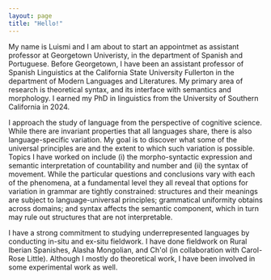 ```yaml
---
layout: page
title: "Hello!"
---
```


My name is Luismi and I am about to start an appointmet as assistant professor at Georgetown Univeristy, in the department of Spanish and Portuguese. Before Georgetown, I have been an assistant professor of Spanish Linguistics at the California State University Fullerton in the department of Modern Languages and Literatures. My primary area of research is theoretical syntax, and its interface with semantics and morphology. I earned my PhD in linguistics from the University of Southern California in 2024.

I approach the study of language from the perspective of cognitive science. While there are invariant properties that all languages share, there is also language-specific variation. My goal is to discover what some of  the universal principles are and the extent to which such variation is possible. Topics I have worked on include (i) the morpho-syntactic expression and semantic interpretation of countability and number and (ii) the syntax of movement. While the particular questions and conclusions vary with each of the phenomena, at a fundamental level they all reveal that options for variation in grammar are tightly constrained:  structures and their meanings are subject to language-universal principles;  grammatical uniformity obtains across domains; and  syntax affects the semantic component, which in turn may rule out structures that are not interpretable.

I have a strong commitment to studying underrepresented languages by conducting in-situ and ex-situ fieldwork. I have done fieldwork on Rural Iberian Spanishes, Alasha Mongolian, and Ch'ol (in collaboration with Carol-Rose Little). Although I mostly do theoretical work, I have been involved in some experimental work as well.
